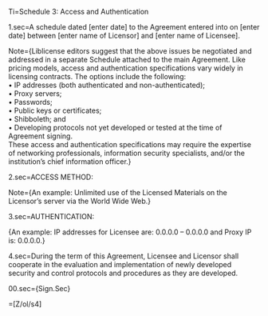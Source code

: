 Ti=Schedule 3: Access and Authentication

1.sec=A schedule dated [enter date] to the Agreement entered into on [enter date] between [enter name of Licensor] and [enter name of Licensee].

Note={Liblicense editors suggest that the above issues be negotiated and addressed in a separate Schedule attached to the main Agreement. Like pricing models, access and authentication specifications vary widely in licensing contracts. The options include the following: <br>•	IP addresses (both authenticated and non-authenticated);<br>•	Proxy servers; <br>•	Passwords;<br>•	Public keys or certificates;<br>•	Shibboleth; and <br>•	Developing protocols not yet developed or tested at the time of Agreement signing. <br> These access and authentication specifications may require the expertise of networking professionals, information security specialists, and/or the institution’s chief information officer.}

2.sec=ACCESS METHOD:

Note={An example: Unlimited use of the Licensed Materials on the Licensor’s server via the World Wide Web.}

3.sec=AUTHENTICATION:

{An example: IP addresses for Licensee are: 0.0.0.0 – 0.0.0.0 and Proxy IP is: 0.0.0.0.}

4.sec=During the term of this Agreement, Licensee and Licensor shall cooperate in the evaluation and implementation of newly developed security and control protocols and procedures as they are developed.

00.sec={Sign.Sec}

=[Z/ol/s4]


